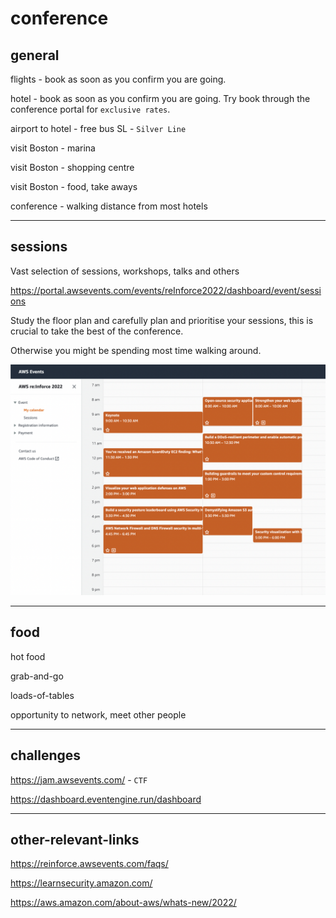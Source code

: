 # conference

## general

flights - book as soon as you confirm you are going.

hotel - book as soon as you confirm you are going. Try book through the conference portal for `exclusive rates`.

airport to hotel - free bus SL - `Silver Line`

visit Boston - marina

visit Boston - shopping centre

visit Boston - food, take aways

conference - walking distance from most hotels

----

## sessions

Vast selection of sessions, workshops, talks and others

<https://portal.awsevents.com/events/reInforce2022/dashboard/event/sessions>

Study the floor plan and carefully plan and prioritise your sessions, this is crucial to take the best of the conference.

Otherwise you might be spending most time walking around.

![antonio-feijao-aws-reinforce-2022](assets/images/antonio-feijao-aws-reinforce-2022.png)

----

## food

hot food

grab-and-go

loads-of-tables

opportunity to network, meet other people

----

## challenges

<https://jam.awsevents.com/> - `CTF`

<https://dashboard.eventengine.run/dashboard>

----

## other-relevant-links

<https://reinforce.awsevents.com/faqs/>

<https://learnsecurity.amazon.com/>

<https://aws.amazon.com/about-aws/whats-new/2022/>
